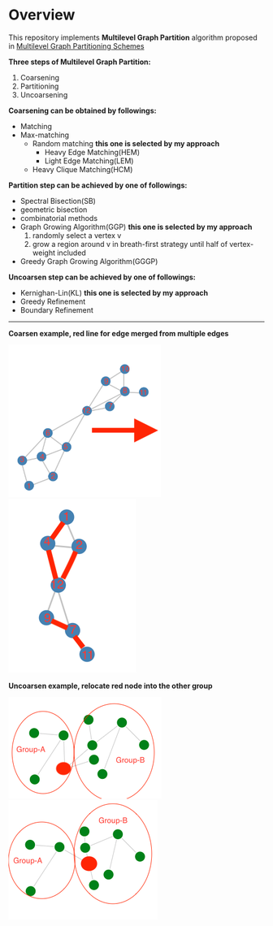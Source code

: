 
# Overview

This repository implements **Multilevel Graph Partition** algorithm proposed in [Multilevel Graph Partitioning Schemes](https://www.researchgate.net/publication/221085380_Multilevel_Graph_Partitioning_Schemes)

**Three steps of Multilevel Graph Partition:** 
1. Coarsening
2. Partitioning
3. Uncoarsening

**Coarsening can be obtained by followings:**
- Matching
- Max-matching
    - Random matching **__this one is selected by my approach__**
        - Heavy Edge Matching(HEM)
        - Light Edge Matching(LEM)
    - Heavy Clique Matching(HCM)

**Partition step can be achieved by one of followings:**
- Spectral Bisection(SB) 
- geometric bisection 
- combinatorial methods
- Graph Growing Algorithm(GGP) **__this one is selected by my approach__**
    1. randomly select a vertex v
    2. grow a region around v in breath-first strategy until half of vertex-weight included
- Greedy Graph Growing Algorithm(GGGP)

**Uncoarsen step can be achieved by one of followings:**
- Kernighan-Lin(KL) **__this one is selected by my approach__**
- Greedy Refinement
- Boundary Refinement

--- -- - - --

**Coarsen example, red line for edge merged from multiple edges**

<img src="./img/before-coarsen.png" height="300px"> <img width="50px"> <img src="./img/after-coarsen.png">

**Uncoarsen example, relocate red node into the other group**

<img src="./img/before-uncoarsen.png"> <img width="50px"> <img src="./img/after-uncoarsen.png" >



